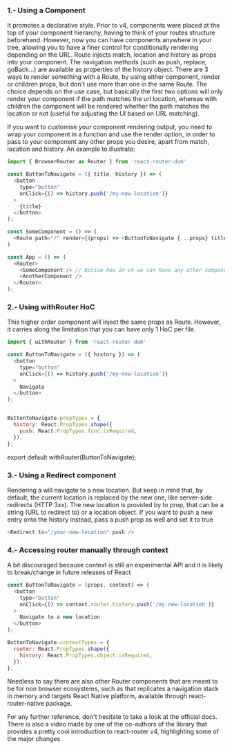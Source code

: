 ### 1.- Using a <Route> Component
It promotes a declarative style. Prior to v4, <Route /> components were placed at the top of your component hierarchy, having to think of your routes structure beforehand. However, now you can have <Route> components anywhere in your tree, allowing you to have a finer control for conditionally rendering depending on the URL. Route injects match, location and history as props into your component. The navigation methods (such as push, replace, goBack...) are available as properties of the history object.
There are 3 ways to render something with a Route, by using either component, render or children props, but don't use more than one in the same Route. The choice depends on the use case, but basically the first two options will only render your component if the path matches the url location, whereas with children the component will be rendered whether the path matches the location or not (useful for adjusting the UI based on URL matching).

If you want to customise your component rendering output, you need to wrap your component in a function and use the render option, in order to pass to your component any other props you desire, apart from match, location and history. An example to illustrate:
```javascript
import { BrowserRouter as Router } from 'react-router-dom'

const ButtonToNavigate = ({ title, history }) => (
  <button
    type="button"
    onClick={() => history.push('/my-new-location')}
  >
    {title}
  </button>
);

const SomeComponent = () => (
  <Route path="/" render={(props) => <ButtonToNavigate {...props} title="Navigate elsewhere" />} />
)    

const App = () => (
  <Router>
    <SomeComponent /> // Notice how in v4 we can have any other component interleaved
    <AnotherComponent />
  </Router>
);
```
### 2.- Using withRouter HoC
This higher order component will inject the same props as Route. However, it carries along the limitation that you can have only 1 HoC per file.
```javascript
import { withRouter } from 'react-router-dom'

const ButtonToNavigate = ({ history }) => (
  <button
    type="button"
    onClick={() => history.push('/my-new-location')}
  >
    Navigate
  </button>
);


ButtonToNavigate.propTypes = {
  history: React.PropTypes.shape({
    push: React.PropTypes.func.isRequired,
  }),
};
```
export default withRouter(ButtonToNavigate);

### 3.- Using a Redirect component
Rendering a <Redirect> will navigate to a new location. But keep in mind that, by default, the current location is replaced by the new one, like server-side redirects (HTTP 3xx). The new location is provided by to prop, that can be a string (URL to redirect to) or a location object. If you want to push a new entry onto the history instead, pass a push prop as well and set it to true
```javascript
<Redirect to="/your-new-location" push />
```
### 4.- Accessing router manually through context
A bit discouraged because context is still an experimental API and it is likely to break/change in future releases of React
```javascript
const ButtonToNavigate = (props, context) => (
  <button
    type="button"
    onClick={() => context.router.history.push('/my-new-location')}
  >
    Navigate to a new location
  </button>
);

ButtonToNavigate.contextTypes = {
  router: React.PropTypes.shape({
    history: React.PropTypes.object.isRequired,
  }),
};
```
Needless to say there are also other Router components that are meant to be for non browser ecosystems, such as <NativeRouter> that replicates a navigation stack in memory and targets React Native platform, available through react-router-native package.

For any further reference, don't hesitate to take a look at the official docs. There is also a video made by one of the co-authors of the library that provides a pretty cool introduction to react-router v4, highlighting some of the major changes
